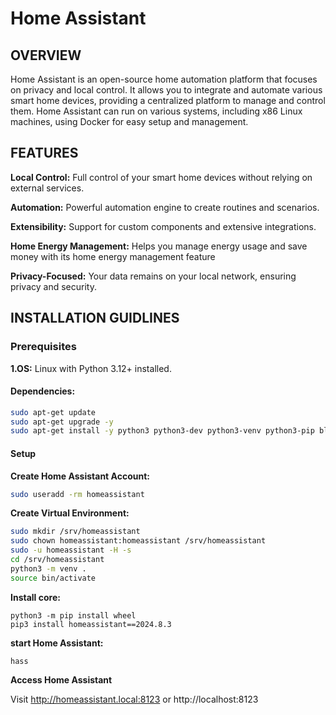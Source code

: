 # Home Assistant

## OVERVIEW

Home Assistant is an open-source home automation platform that focuses on privacy and local control. It allows you to integrate and automate various smart home devices, providing a centralized platform to manage and control them. Home Assistant can run on various systems, including x86 Linux machines, using Docker for easy setup and management.


## FEATURES

**Local Control:** Full control of your smart home devices without relying on external services.

**Automation:** Powerful automation engine to create routines and scenarios.

**Extensibility:** Support for custom components and extensive integrations.

**Home Energy Management:** Helps you manage energy usage and save money with its home energy management feature

**Privacy-Focused:** Your data remains on your local network, ensuring privacy and security.


## INSTALLATION GUIDLINES


### Prerequisites
**1.OS:** Linux with Python 3.12+ installed.

#### Dependencies:

```bash
sudo apt-get update
sudo apt-get upgrade -y
sudo apt-get install -y python3 python3-dev python3-venv python3-pip bluez libffi-dev libssl-dev libjpeg-dev zlib1g-dev autoconf build-essential libopenjp2-7 libtiff6 libturbojpeg0-dev tzdata ffmpeg liblapack3 liblapack-dev libatlas-base-dev
```

#### Setup

**Create Home Assistant Account:**
```bash
sudo useradd -rm homeassistant
```

**Create Virtual Environment:**
```bash
sudo mkdir /srv/homeassistant
sudo chown homeassistant:homeassistant /srv/homeassistant
sudo -u homeassistant -H -s
cd /srv/homeassistant
python3 -m venv .
source bin/activate
```

**Install core:**
```
python3 -m pip install wheel
pip3 install homeassistant==2024.8.3
```

**start Home Assistant:**
```
hass
```

**Access Home Assistant**

Visit http://homeassistant.local:8123 or http://localhost:8123




